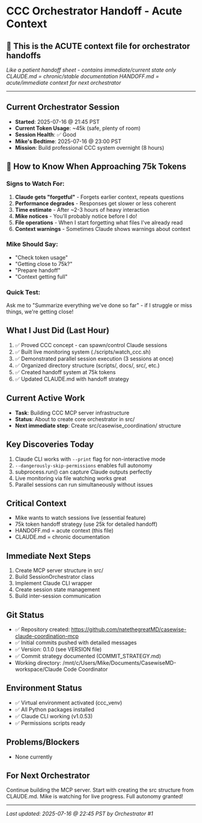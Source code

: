 # CCC Orchestrator Handoff - Acute Context

## 🚨 This is the ACUTE context file for orchestrator handoffs
*Like a patient handoff sheet - contains immediate/current state only*
*CLAUDE.md = chronic/stable documentation*
*HANDOFF.md = acute/immediate context for next orchestrator*

---

## Current Orchestrator Session
- **Started**: 2025-07-16 @ 21:45 PST
- **Current Token Usage**: ~45k (safe, plenty of room)
- **Session Health**: ✅ Good
- **Mike's Bedtime**: 2025-07-16 @ 23:00 PST
- **Mission**: Build professional CCC system overnight (8 hours)

## 🚨 How to Know When Approaching 75k Tokens

### Signs to Watch For:
1. **Claude gets "forgetful"** - Forgets earlier context, repeats questions
2. **Performance degrades** - Responses get slower or less coherent
3. **Time estimate** - After ~2-3 hours of heavy interaction
4. **Mike notices** - You'll probably notice before I do!
5. **File operations** - When I start forgetting what files I've already read
6. **Context warnings** - Sometimes Claude shows warnings about context

### Mike Should Say:
- "Check token usage" 
- "Getting close to 75k?"
- "Prepare handoff"
- "Context getting full"

### Quick Test:
Ask me to "Summarize everything we've done so far" - if I struggle or miss things, we're getting close!

## What I Just Did (Last Hour)
1. ✅ Proved CCC concept - can spawn/control Claude sessions
2. ✅ Built live monitoring system (./scripts/watch_ccc.sh)
3. ✅ Demonstrated parallel session execution (3 sessions at once)
4. ✅ Organized directory structure (scripts/, docs/, src/, etc.)
5. ✅ Created handoff system at 75k tokens
6. ✅ Updated CLAUDE.md with handoff strategy

## Current Active Work
- **Task**: Building CCC MCP server infrastructure
- **Status**: About to create core orchestrator in src/
- **Next immediate step**: Create src/casewise_coordination/ structure

## Key Discoveries Today
1. Claude CLI works with `--print` flag for non-interactive mode
2. `--dangerously-skip-permissions` enables full autonomy
3. subprocess.run() can capture Claude outputs perfectly
4. Live monitoring via file watching works great
5. Parallel sessions can run simultaneously without issues

## Critical Context
- Mike wants to watch sessions live (essential feature)
- 75k token handoff strategy (use 25k for detailed handoff)
- HANDOFF.md = acute context (this file)
- CLAUDE.md = chronic documentation

## Immediate Next Steps
1. Create MCP server structure in src/
2. Build SessionOrchestrator class
3. Implement Claude CLI wrapper
4. Create session state management
5. Build inter-session communication

## Git Status
- ✅ Repository created: https://github.com/natethegreatMD/casewise-claude-coordination-mcp
- ✅ Initial commits pushed with detailed messages
- ✅ Version: 0.1.0 (see VERSION file)
- ✅ Commit strategy documented (COMMIT_STRATEGY.md)
- Working directory: /mnt/c/Users/Mike/Documents/CasewiseMD-workspace/Claude Code Coordinator

## Environment Status
- ✅ Virtual environment activated (ccc_venv)
- ✅ All Python packages installed
- ✅ Claude CLI working (v1.0.53)
- ✅ Permissions scripts ready

## Problems/Blockers
- None currently

## For Next Orchestrator
Continue building the MCP server. Start with creating the src structure from CLAUDE.md. Mike is watching for live progress. Full autonomy granted!

---
*Last updated: 2025-07-16 @ 22:45 PST by Orchestrator #1*